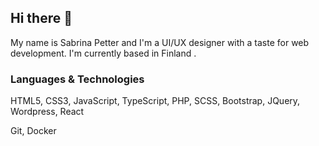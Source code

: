 



## Hi there 👋
 
My name is Sabrina Petter and I'm a UI/UX designer with a taste for web development. I'm currently based in Finland <!--and currently work at Hansdotter-->.

### Languages & Technologies
HTML5, CSS3, JavaScript, TypeScript, PHP,
SCSS, Bootstrap, JQuery, Wordpress, React

Git, Docker

<!--![html-five2](https://github.com/SabrinaPetter/SabrinaPetter/assets/91145143/9defe528-288b-4263-a470-c605ea728688)-->
